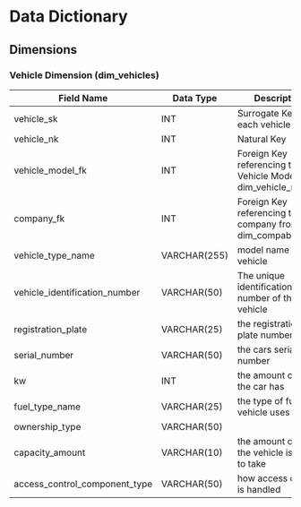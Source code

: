 # Data Dictionary

## Dimensions

### Vehicle Dimension (dim_vehicles)

| Field Name | Data Type | Description | Example |
| -----------|-----------|-------------|---------|
| vehicle_sk | INT | Surrogate Key of each vehicle | 1 |
| vehicle_nk | INT | Natural Key | 2 |
| vehicle_model_fk | INT | Foreign Key referencing the Vehicle Model from dim_vehicle_models | 1 |
| company_fk | INT | Foreign Key referencing the company from dim_compabnies | 1 |
| vehicle_type_name | VARCHAR(255) | model name of the vehicle | E-Smart 30 kW |
| vehicle_identification_number | VARCHAR(50) | The unique identification number of this vehicle | ZFA31200000618611 |
| registration_plate | VARCHAR(25) | the registration plate number | HH-EM 3017 |
| serial_number | VARCHAR(50) | the cars serial number | 77450 |
| kw | INT | the amount of kw the car has | 70 |
| fuel_type_name | VARCHAR(25) | the type of fuel the vehicle uses | Strom |
| ownership_type | VARCHAR(50) |  | Langzeitmiete |
| capacity_amount | VARCHAR(10) | the amount of fuel the vehicle is able to take | 55 l |
| access_control_component_type | VARCHAR(50) | how access control is handled | Invers BCSA 2006 GPRS |
